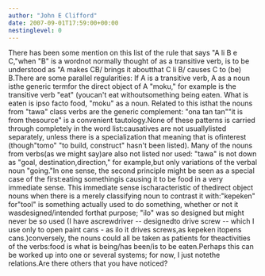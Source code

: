 ```yaml
---
author: "John E Clifford"
date: 2007-09-01T17:59:00+00:00
nestinglevel: 0
---
```

There has been some mention on this list of the rule that says "A li B e C,"when "B" is a wordnot normally thought of as a transitive verb, is to be understood as "A makes CB/ brings it aboutthat C li B/ causes C to (be) B.There are some parallel regularities: If A is a transitive verb, A as a noun isthe generic termfor the direct object of A "moku," for example is the transitive verb "eat" (youcan't eat withoutsomething being eaten. What is eaten is ipso facto food, "moku" as a noun. Related to this isthat the nouns from "tawa" class verbs are the generic complement: "ona tan tan""it is from thesource" is a convenient tautology.None of these patterns is carried through completely in the word list:causatives are not usuallylisted separately, unless there is a specialization that meaning that is ofinterest (though"tomo" "to build, construct" hasn't been listed). Many of the nouns from verbs(as we might say)are also not listed nor used: "tawa" is not down as "goal, destination,direction," for example,but only variations of the verbal noun "going."In one sense, the second principle might be seen as a special case of the first:eating somethingis causing it to be food in a very immediate sense. This immediate sense ischaracteristic of thedirect object nouns when there is a merely classifying noun to contrast it with:"kepeken" for"tool" is something actually used to do something, whether or not it wasdesigned/intended forthat purpose; "ilo" was so designed but might never be so used (I have ascrewdriver --
 designedto drive screw --
 which I use only to open paint cans - as ilo it drives screws,as kepeken itopens cans.)conversely, the nouns could all be taken as patients for theactivities of the verbs:food is what is being/has been/is to be eaten.Perhaps this can be worked up into one or several systems; for now, I just notethe relations.Are there others that you have noticed?